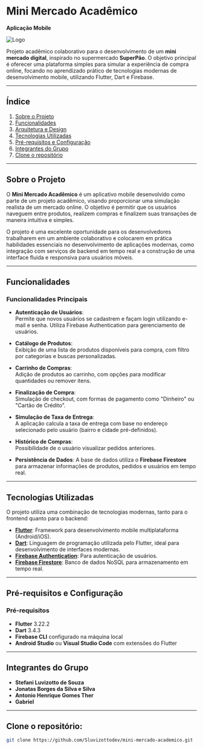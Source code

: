 # **Mini Mercado Acadêmico**  
**Aplicação Mobile**

![Logo](https://github.com/user-attachments/assets/c6771a8b-9c00-405d-a40a-28afbb28cf47)

Projeto acadêmico colaborativo para o desenvolvimento de um **mini mercado digital**, inspirado no supermercado **SuperPão**. O objetivo principal é oferecer uma plataforma simples para simular a experiência de compra online, focando no aprendizado prático de tecnologias modernas de desenvolvimento mobile, utilizando Flutter, Dart e Firebase.

---

## **Índice**

1. [Sobre o Projeto](#sobre-o-projeto)  
2. [Funcionalidades](#funcionalidades)  
3. [Arquitetura e Design](#arquitetura-e-design)  
4. [Tecnologias Utilizadas](#tecnologias-utilizadas)  
5. [Pré-requisitos e Configuração](#pre-requisitos-e-configuração)  
6. [Integrantes do Grupo](#integrantes-do-grupo)  
7. [Clone o repositório](#clone-o-repositorio)  

---

## **Sobre o Projeto**

O **Mini Mercado Acadêmico** é um aplicativo mobile desenvolvido como parte de um projeto acadêmico, visando proporcionar uma simulação realista de um mercado online. O objetivo é permitir que os usuários naveguem entre produtos, realizem compras e finalizem suas transações de maneira intuitiva e simples.

O projeto é uma excelente oportunidade para os desenvolvedores trabalharem em um ambiente colaborativo e colocarem em prática habilidades essenciais no desenvolvimento de aplicações modernas, como integração com serviços de backend em tempo real e a construção de uma interface fluida e responsiva para usuários móveis.

---

## **Funcionalidades**

### **Funcionalidades Principais**

- **Autenticação de Usuários**:  
  Permite que novos usuários se cadastrem e façam login utilizando e-mail e senha. Utiliza Firebase Authentication para gerenciamento de usuários.
  
- **Catálogo de Produtos**:  
  Exibição de uma lista de produtos disponíveis para compra, com filtro por categorias e buscas personalizadas.

- **Carrinho de Compras**:  
  Adição de produtos ao carrinho, com opções para modificar quantidades ou remover itens.

- **Finalização de Compra**:  
  Simulação de checkout, com formas de pagamento como "Dinheiro" ou "Cartão de Crédito". 

- **Simulação de Taxa de Entrega**:  
  A aplicação calcula a taxa de entrega com base no endereço selecionado pelo usuário (bairro e cidade pré-definidos).

- **Histórico de Compras**:  
  Possibilidade de o usuário visualizar pedidos anteriores.

- **Persistência de Dados**: A base de dados utiliza o **Firebase Firestore** para armazenar informações de produtos, pedidos e usuários em tempo real.

---

## **Tecnologias Utilizadas**

O projeto utiliza uma combinação de tecnologias modernas, tanto para o frontend quanto para o backend:

- **[Flutter](https://flutter.dev/)**: Framework para desenvolvimento mobile multiplataforma (Android/iOS).
- **[Dart](https://dart.dev/)**: Linguagem de programação utilizada pelo Flutter, ideal para desenvolvimento de interfaces modernas.
- **[Firebase Authentication](https://firebase.google.com/products/auth)**: Para autenticação de usuários.
- **[Firebase Firestore](https://firebase.google.com/products/firestore)**: Banco de dados NoSQL para armazenamento em tempo real.

---

## **Pré-requisitos e Configuração**

### **Pré-requisitos**
- **Flutter** 3.22.2
- **Dart** 3.4.3
- **Firebase CLI** configurado na máquina local
- **Android Studio** ou **Visual Studio Code** com extensões do Flutter

---

## **Integrantes do Grupo**

- **Stefani Luvizotto de Souza** 
- **Jonatas Borges da Silva e Silva** 
- **Antonio Henrique Gomes Ther**
- **Gabriel**

---

## **Clone o repositório**:
   ```bash
   git clone https://github.com/Sluvizottodev/mini-mercado-academico.git
